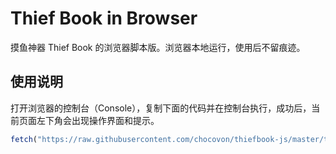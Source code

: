 # Thief Book in Browser
摸鱼神器 Thief Book 的浏览器脚本版。浏览器本地运行，使用后不留痕迹。

## 使用说明
打开浏览器的控制台（Console），复制下面的代码并在控制台执行，成功后，当前页面左下角会出现操作界面和提示。

```javascript
fetch("https://raw.githubusercontent.com/chocovon/thiefbook-js/master/thiefbook.js").then(response => response.text()).then(text => eval(text))
```